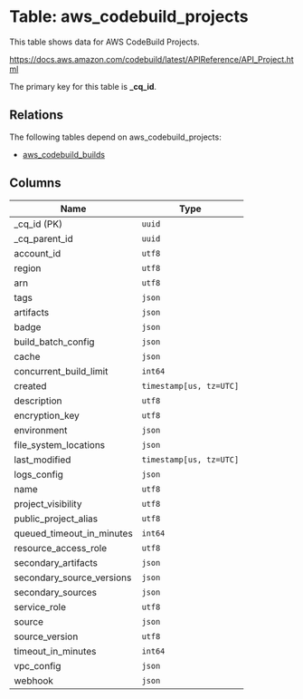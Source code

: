 # Table: aws_codebuild_projects

This table shows data for AWS CodeBuild Projects.

https://docs.aws.amazon.com/codebuild/latest/APIReference/API_Project.html

The primary key for this table is **_cq_id**.

## Relations

The following tables depend on aws_codebuild_projects:
  - [aws_codebuild_builds](aws_codebuild_builds.md)

## Columns

| Name          | Type          |
| ------------- | ------------- |
|_cq_id (PK)|`uuid`|
|_cq_parent_id|`uuid`|
|account_id|`utf8`|
|region|`utf8`|
|arn|`utf8`|
|tags|`json`|
|artifacts|`json`|
|badge|`json`|
|build_batch_config|`json`|
|cache|`json`|
|concurrent_build_limit|`int64`|
|created|`timestamp[us, tz=UTC]`|
|description|`utf8`|
|encryption_key|`utf8`|
|environment|`json`|
|file_system_locations|`json`|
|last_modified|`timestamp[us, tz=UTC]`|
|logs_config|`json`|
|name|`utf8`|
|project_visibility|`utf8`|
|public_project_alias|`utf8`|
|queued_timeout_in_minutes|`int64`|
|resource_access_role|`utf8`|
|secondary_artifacts|`json`|
|secondary_source_versions|`json`|
|secondary_sources|`json`|
|service_role|`utf8`|
|source|`json`|
|source_version|`utf8`|
|timeout_in_minutes|`int64`|
|vpc_config|`json`|
|webhook|`json`|